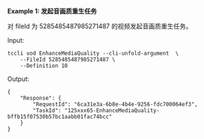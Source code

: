 **Example 1: 发起音画质重生任务**

对 fileId 为 5285485487985271487 的视频发起音画质重生任务。

Input: 

```
tccli vod EnhanceMediaQuality --cli-unfold-argument  \
    --FileId 5285485487985271487 \
    --Definition 10
```

Output: 
```
{
    "Response": {
        "RequestId": "6ca31e3a-6b8e-4b4e-9256-fdc700064ef3",
        "TaskId": "125xxx65-EnhanceMediaQuality-bffb15f07530b57bc1aabb01fac74bcc"
    }
}
```

